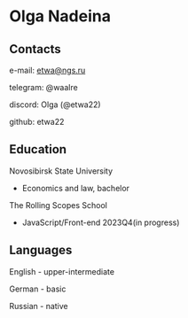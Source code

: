 # Olga Nadeina
## Contacts
e-mail: etwa@ngs.ru

telegram: @waalre

discord: Olga (@etwa22)

github: etwa22
## Education
Novosibirsk State University
  * Economics and law, bachelor

The Rolling Scopes School
  * JavaScript/Front-end 2023Q4(in progress)
## Languages
English - upper-intermediate

German - basic

Russian - native
